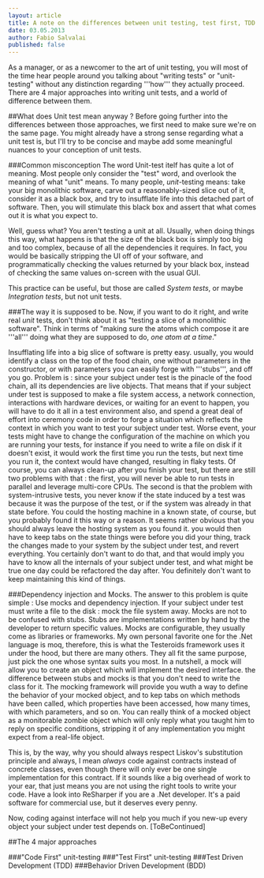 ```yaml
---
layout: article
title: A note on the differences between unit testing, test first, TDD and BDD
date: 03.05.2013
author: Fabio Salvalai
published: false
---
```

As a manager, or as a newcomer to the art of unit testing, you will most of the time hear people around you talking about "writing tests" or "unit-testing" without any distinction regarding '''how''' they actually proceed. There are 4 major approaches into writing unit tests, and a world of difference between them.


##What does Unit test mean anyway ?
Before going further into the differences between those approaches, we first need to make sure we're on the same page. You might already have a strong sense regarding what a unit test is, but I'll try to be concise and maybe add some meaningful nuances to your conception of unit tests.

###Common misconception
The word Unit-test itelf has quite a lot of meaning. Most people only consider the "test" word, and overlook the meaning of what "unit" means.
To many people, *unit*-testing means: take your big monolithic software, carve out a reasonably-sized slice out of it, consider it as a black box, and try to insufflate life into this detached part of software. Then, you will stimulate this black box and assert that what comes out it is what you expect to.

Well, guess what? You aren't testing a unit at all. Usually, when doing things this way, what happens is that the size of the black box is simply too big and too complex, because of all the dependencies it requires. In fact, you would be basically stripping the UI off of your software, and programmatically checking the values returned by your black box, instead of checking the same values on-screen with the usual GUI.

This practice can be useful, but those are called *System tests*, or maybe *Integration tests*, but not unit tests.

###The way it is supposed to be.
Now, if you want to do it right, and write real *unit* tests, don't think about it as "testing a slice of a monolithic software". Think in terms of "making sure the atoms which compose it are '''all''' doing what they are supposed to do, *one atom at a time*."

Insufflating life into a big slice of software is pretty easy. usually, you would identify a class on the top of the food chain, one without parameters in the constructor, or with parameters you can easily forge with '''stubs''', and off you go. Problem is : since your subject under test is the pinacle of the food chain, all its dependencies are live objects. That means that if your subject under test is supposed to make a file system access, a network connection, interactions with hardware devices, or waiting for an event to happen, you will have to do it all in a test environment also, and spend a great deal of effort into ceremony code in order to forge a situation which reflects the context in which you want to test your subject under test. Worse event, your tests might have to change the configuration of the machine on which you are running your tests, for instance if you need to write a file on disk if it doesn't exist, it would work the first time you run the tests, but next time you run it, the context would have changed, resulting in flaky tests. Of course, you can always clean-up after you finish your test, but there are still two problems with that : the first, you will never be able to run tests in parallel and leverage multi-core CPUs. The second is that the problem with system-intrusive tests, you never know if the state induced by a test was because it was the purpose of the test, or if the system was already in that state before. You could the hosting machine in a known state, of course, but you probably found it this way or a reason. It seems rather obvious that you should always leave the hosting system as you found it. you would then have to keep tabs on the state things were before you did your thing, track the changes made to your system by the subject under test, and revert everything. You certainly don't want to do that, and that would imply you have to know all the internals of your subject under test, and what might be true one day could be refactored the day after. You definitely don't want to keep maintaining this kind of things.

###Dependency injection and Mocks.
The answer to this problem is quite simple : Use mocks and dependency injection.
If your subject under test must write a file to the disk : mock the file system away.
Mocks are not to be confused with stubs. Stubs are implementations written by hand by the developer to return specific values. 
Mocks are configurable, they usually come as libraries or frameworks. My own personal favorite one for the .Net language is moq, therefore, this is what the Testeroids framework uses it under the hood, but there are many others. They all fit the same purpose, just pick the one whose syntax suits you most.
In a nutshell, a mock will allow you to create an object which will implement the desired interface. the difference between stubs and mocks is that you don't need to write the class for it. The mocking framework will provide you wuth a way to define the behavior of your mocked object, and to kep tabs on which methods have been called, which properties have been accessed, how many times, with which parameters, and so on. You can really think of a mocked object as a monitorable zombie object which will only reply what you taught him to reply on specific conditions, stripping it of any implementation you might expect from a real-life object.

This is, by the way, why you should always respect Liskov's substitution principle and always, I mean *always* code against contracts instead of concrete classes, even though there will only ever be one single implementation for this contract. If it sounds like a big overhead of work to your ear, that just means you are not using the right tools to write your code. Have a look into ReSharper if you are a .Net developer. It's a paid software for commercial use, but it deserves every penny.

Now, coding against interface will not help you much if you new-up every object your subject under test depends on. [ToBeContinued]

##The 4 major approaches

###"Code First" unit-testing
###"Test First" unit-testing
###Test Driven Development (TDD)
###Behavior Driven Development (BDD)
